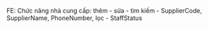 ﻿FE: Chức năng nhà cung cấp: thêm - 
					 sửa - 
					 tìm kiếm - SupplierCode, SupplierName, PhoneNumber, lọc - StaffStatus